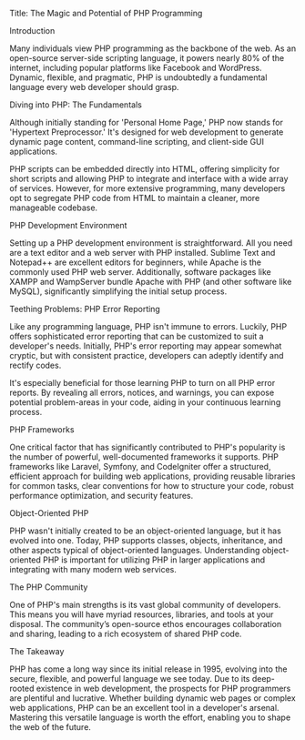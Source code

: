 Title: The Magic and Potential of PHP Programming 

Introduction

Many individuals view PHP programming as the backbone of the web. As an open-source server-side scripting language, it powers nearly 80% of the internet, including popular platforms like Facebook and WordPress. Dynamic, flexible, and pragmatic, PHP is undoubtedly a fundamental language every web developer should grasp.

Diving into PHP: The Fundamentals 

Although initially standing for 'Personal Home Page,' PHP now stands for 'Hypertext Preprocessor.' It's designed for web development to generate dynamic page content, command-line scripting, and client-side GUI applications. 

PHP scripts can be embedded directly into HTML, offering simplicity for short scripts and allowing PHP to integrate and interface with a wide array of services. However, for more extensive programming, many developers opt to segregate PHP code from HTML to maintain a cleaner, more manageable codebase.

PHP Development Environment 

Setting up a PHP development environment is straightforward. All you need are a text editor and a web server with PHP installed. Sublime Text and Notepad++ are excellent editors for beginners, while Apache is the commonly used PHP web server. Additionally, software packages like XAMPP and WampServer bundle Apache with PHP (and other software like MySQL), significantly simplifying the initial setup process.

Teething Problems: PHP Error Reporting 

Like any programming language, PHP isn't immune to errors. Luckily, PHP offers sophisticated error reporting that can be customized to suit a developer's needs. Initially, PHP's error reporting may appear somewhat cryptic, but with consistent practice, developers can adeptly identify and rectify codes.

It's especially beneficial for those learning PHP to turn on all PHP error reports. By revealing all errors, notices, and warnings, you can expose potential problem-areas in your code, aiding in your continuous learning process.

PHP Frameworks

One critical factor that has significantly contributed to PHP's popularity is the number of powerful, well-documented frameworks it supports. PHP frameworks like Laravel, Symfony, and CodeIgniter offer a structured, efficient approach for building web applications, providing reusable libraries for common tasks, clear conventions for how to structure your code, robust performance optimization, and security features.

Object-Oriented PHP 

PHP wasn't initially created to be an object-oriented language, but it has evolved into one. Today, PHP supports classes, objects, inheritance, and other aspects typical of object-oriented languages. Understanding object-oriented PHP is important for utilizing PHP in larger applications and integrating with many modern web services.

The PHP Community 

One of PHP's main strengths is its vast global community of developers. This means you will have myriad resources, libraries, and tools at your disposal. The community’s open-source ethos encourages collaboration and sharing, leading to a rich ecosystem of shared PHP code. 

The Takeaway 

PHP has come a long way since its initial release in 1995, evolving into the secure, flexible, and powerful language we see today. Due to its deep-rooted existence in web development, the prospects for PHP programmers are plentiful and lucrative. Whether building dynamic web pages or complex web applications, PHP can be an excellent tool in a developer's arsenal. Mastering this versatile language is worth the effort, enabling you to shape the web of the future.